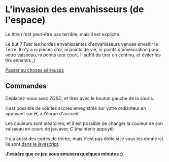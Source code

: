 L'invasion des envahisseurs (de l'espace)
=========================================

Le titre n'est peut-être pas terrible, mais il est explicite.

Le but ? Tuer les hordes envahissantes d'envahisseurs venues envahir la Terre.
Il n'y a ni pièces d'or, ni points de vie, ni points d'amélioration pour votre vaisseau, ni points tout court.
Il suffit de tirer en continu, et éviter les tirs ennemis ;)

[Passer au choses sérieuses](http://invasion-des-envahisseurs.glitch.zone/)


Commandes
---------

Déplacez-vous avec *ZQSD*, et tirez avec le bouton gauche de la souris.

Il est possible de voir les scores enregistrés sur votre ordianteur en appuyant sur *H*, à l'écran d'accueil.

Les couleurs sont aléatoires, et il est possible de changer la couleur de son vaisseau en cours de jeu avec *C* (maintenir appuyé)

Il y a aussi des codes de triche, mais c'est pas drôle si je vous les donne ici. Ils sont [dans le javascript](https://github.com/etienne-gauvin/invasion-des-envahisseurs/blob/master/javascripts/states/game.js).


**J'espère que ce jeu vous amusera quelques minutes :)**

